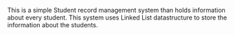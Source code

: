 This is a simple Student record management system than holds information about every student. This system uses Linked List datastructure to store the information about the students.
